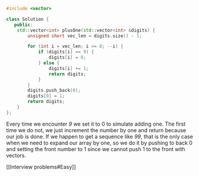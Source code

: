 ```cpp
#include <vector>

class Solution {
   public:
    std::vector<int> plusOne(std::vector<int> &digits) {
        unsigned short vec_len = digits.size() - 1;

        for (int i = vec_len; i >= 0; --i) {
            if (digits[i] == 9) {
                digits[i] = 0;
            } else {
                digits[i] += 1;
                return digits;
            }
        }
        digits.push_back(0);
        digits[0] = 1;
        return digits;
    }
};
```
Every time we encounter _9_ we set it to 0 to simulate adding one. The first time we do not, we just increment the number by one and return because our job is done. If we happen to get a sequence like _99_, that is the only case when we need to expand our array by one, so we do it by pushing to back 0 and setting the front number to 1 since we cannot push 1 to the front with vectors.

[[Interview problems#Easy]]